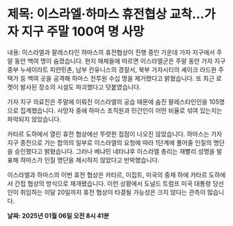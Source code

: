 # **제목: 이스라엘·하마스 휴전협상 교착…가자 지구 주말 100여 명 사망**

  내용: 이스라엘과 팔레스타인 하마스의 휴전협상이 진행 중인 가운데 가자 지구에서 주말 동안 백여 명이 숨졌습니다. 현지 매체들에 따르면 이스라엘군은 주말 동안 가자 지구 중부 누세이라트 피란민촌, 남부 칸유니스의 경찰서, 북부 가자시티의 셰이크 라드완 주택가 등 백여 곳을 공격해 하마스 전투원 수십 명을 제거했다고 밝혔습니다. 또 최근 로켓이 발사된 장소의 시설도 파괴했다고 덧붙였습니다. 

가자 지구 의료진은 주말에 이뤄진 이스라엘의 공습 때문에 숨진 팔레스타인인을 105명으로 집계했습니다. 사망자 중에 하마스 조직원과 민간인이 어떤 비율로 섞여 있는지는 파악되지 않았습니다. 

카타르 도하에서 열린 휴전 협상에선 뚜렷한 접점이 나오진 않았습니다. 하마스는 가자 지구 종전으로 가는 합의의 일부로 이스라엘의 요청에 따라 1단계에 풀어줄 인질의 명단을 승인했다고 밝혔습니다. 그러나 베냐민 네타냐후 이스라엘 총리는 재빨리 성명을 발표해 하마스가 인질 명단을 제시하지 않았다고 반박했습니다. 

이스라엘과 하마스의 이번 휴전 협상은 카타르, 이집트, 미국의 중재 하에 카타르 도하에서 간접 협상의 방식으로 재개됐습니다. 이런 상황에서 도널드 트럼프 미국 대통령 당선인이 취임하는 이달 20일까지 휴전 협상이 타결될 가능성은 크지 않다는 관측이 많습니다.

  **날짜: 2025년 01월 06일 오전 8시 41분**